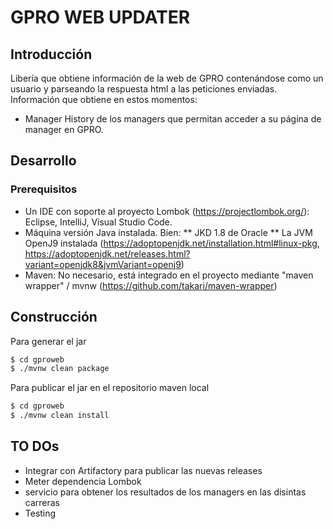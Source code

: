 # GPRO WEB UPDATER

## Introducción

Libería que obtiene información de la web de GPRO contenándose como un usuario y parseando la respuesta html a las peticiones enviadas. Información que obtiene en estos momentos:

* Manager History de los managers que permitan acceder a su página de manager en GPRO.


## Desarrollo

### Prerequisitos

* Un IDE con soporte al proyecto Lombok (<https://projectlombok.org/>): Eclipse, IntelliJ, Visual Studio Code.
* Máquina versión Java instalada. Bien:
** JKD 1.8 de Oracle
** La JVM OpenJ9 instalada (<https://adoptopenjdk.net/installation.html#linux-pkg>, <https://adoptopenjdk.net/releases.html?variant=openjdk8&jvmVariant=openj9>)
* Maven: No necesario, está integrado en el proyecto mediante "maven wrapper" / mvnw (<https://github.com/takari/maven-wrapper>)


## Construcción

Para generar el jar

```sh
$ cd gproweb
$ ./mvnw clean package
```

Para publicar el jar en el repositorio maven local


```sh
$ cd gproweb
$ ./mvnw clean install
```
## TO DOs

* Integrar con Artifactory para publicar las nuevas releases
* Meter dependencia Lombok
* servicio para obtener los resultados de los managers en las disintas carreras
* Testing